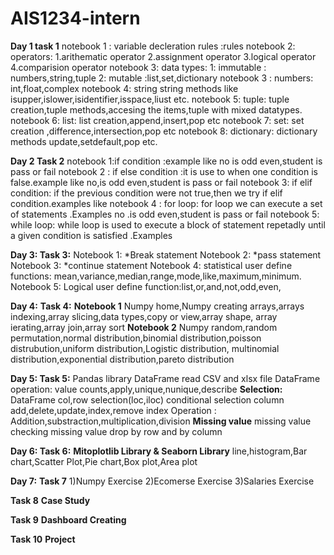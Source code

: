 # AIS1234-intern
**Day 1
task 1**
notebook 1 : variable decleration rules
:rules
notebook 2: operators:
1.arithematic operator  2.assignment operator 3.logical operator 4.comparision operator
notebook 3: data types:
1: immutable : numbers,string,tuple
2: mutable :list,set,dictionary
notebook 3 : numbers:
int,float,complex
notebook 4: string
string methods like isupper,islower,isidentifier,isspace,liust etc.
notebook 5: tuple:
tuple creation,tuple methods,accesing the items,tuple with mixed datatypes.
notebook 6: list:
list creation,append,insert,pop etc
notebook 7: set:
set creation ,difference,intersection,pop etc
notebook 8: dictionary:
dictionary methods update,setdefault,pop etc.

**Day 2
Task 2**
notebook 1:if condition :example like no is odd even,student is pass or fail
notebook 2 :  if else condition :it is use to when one condition is false.example like no,is odd even,student is pass or fail
notebook 3: if elif condition: if the previous condition were not true,then we try if elif condition.examples like 
notebook 4 : for loop: for loop we can execute a set of statements .Examples no .is odd even,student is pass or fail
notebook 5: while loop: while loop is used to execute a block of statement repetadly until a given condition is satisfied .Examples

**Day 3:
Task 3:**
Notebook 1:
*Break statement
Notebook 2:
*pass statement
Notebook 3:
*continue statement
Notebook 4:
statistical user define functions: mean,variance,median,range,mode,like,maximum,minimum.
Notebook 5:
Logical user define function:list,or,and,not,odd,even,


**Day 4:**
**Task 4:**
**Notebook 1**
Numpy home,Numpy creating arrays,arrays indexing,array slicing,data types,copy or view,array shape, array ierating,array join,array sort
**Notebook 2**
Numpy random,random permutation,normal distribution,binomial distribution,poisson distrubution,uniform distribution,Logistic distribution,
multinomial distribution,exponential distribution,pareto distribution

**Day 5:
Task 5:**
Pandas library
DataFrame read CSV and xlsx file
DataFrame operation:
value counts,apply,unique,nunique,describe
**Selection:**
DataFrame col,row selection(loc,iloc)
conditional selection
column add,delete,update,index,remove index
Operation : Addition,substraction,multiplication,division
**Missing value**
missing value checking
missing value drop by row and by column

**Day 6:
Task 6:**
**Mitoplotlib Library & Seaborn Library**
line,histogram,Bar chart,Scatter Plot,Pie chart,Box plot,Area plot

**Day 7:**
**Task 7**
1)Numpy Exercise
2)Ecomerse Exercise
3)Salaries Exercise

**Task 8**
**Case Study**

**Task 9**
**Dashboard Creating**

**Task 10**
**Project**
